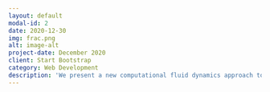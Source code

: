 ```yaml
---
layout: default
modal-id: 2
date: 2020-12-30
img: frac.png
alt: image-alt
project-date: December 2020
client: Start Bootstrap
category: Web Development
description: 'We present a new computational fluid dynamics approach to simulating two-phase flow in hybrid systems containing solid-free regions and deformable porous matrices. Our approach is based on the derivation of a unique set of volume-averaged partial differential equations that asymptotically approach the Navier-Stokes Volume-of-Fluid equations in solid-free-regions and multiphase Biot Theory in porous regions. The resulting equations extend our recently developed Darcy-Brinkman-Biot framework to multiphase flow. Through careful consideration of interfacial dynamics (relative permeability and capillary effects) and extensive benchmarking, we show that the resulting model accurately captures the strong two-way coupling that is often exhibited between multiple fluids and deformable porous media. Thus, it can be used to represent flow-induced material deformation (swelling, compression) and failure (cracking, fracturing). The accompanying open-source numerical implementation, hybridBiotInterFoam, effectively marks the extension of computational fluid mechanics into modeling multiscale multiphase flow in deformable porous systems. The versatility of the solver is illustrated through applications related to material failure in poroelastic coastal barriers and surface deformation due to fluid injection in poro-visco-plastic systems.'
---
```


